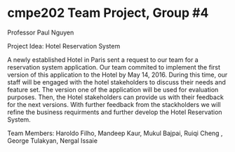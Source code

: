 # cmpe202 Team Project, Group #4

Professor Paul Nguyen

Project Idea: Hotel Reservation System

A newly established Hotel in Paris sent a request to our team for a reservation system application. Our team commited to implement the first version of this application to the Hotel by May 14, 2016. During this time, our staff will be engaged with the hotel stakeholders to discuss their needs and feature set. The version one of the application will be used for evaluation purposes. Then, the Hotel stakeholders can provide us with their feedback for the next versions. With further feedback from the stackholders we will refine the business requirments and further develop the Hotel Reservation System.

Team Members:
Haroldo Filho,
Mandeep Kaur,
Mukul Bajpai,
Ruiqi Cheng ,
George Tulakyan,
Nergal Issaie
